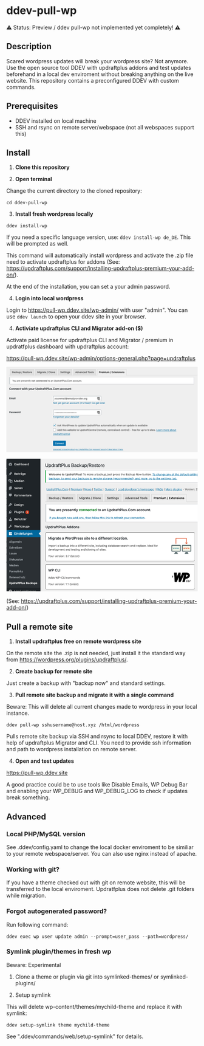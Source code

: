 # ddev-pull-wp

⚠️ Status: Preview / ddev pull-wp not implemented yet completely! ⚠️

## Description

Scared wordpress updates will break your wordpress site? Not anymore. Use the open source tool DDEV with updraftplus addons and test updates beforehand in a local dev enviroment without breaking anything on the live website. This repository contains a preconfigured DDEV with custom commands.

## Prerequisites

- DDEV installed on local machine
- SSH and rsync on remote server/webspace (not all webspaces support this)

## Install

1. **Clone this repository**

2. **Open terminal**

  Change the current directory to the cloned repository:

  ```shell
  cd ddev-pull-wp
  ```

3. **Install fresh wordpress locally**

  ```shell
  ddev install-wp
  ```

  If you need a specific language version, use: `ddev install-wp de_DE`. This will be prompted as well.

  This command will automatically install wordpress and activate the .zip file need to activate updraftplus for addons (See: https://updraftplus.com/support/installing-updraftplus-premium-your-add-on/). 

  At the end of the installation, you can set a your admin password.

4. **Login into local wordpress**

  Login to https://pull-wp.ddev.site/wp-admin/ with user "admin". You can use `ddev launch` to open your ddev site in your browser.

4. **Activiate updraftplus CLI and Migrator add-on ($)** 

  Activate paid license for updraftplus CLI and Migrator / premium in updratfplus dashboard with updraftplus account:

  https://pull-wp.ddev.site/wp-admin/options-general.php?page=updraftplus

  ![Screenshot updraftplus dashboard - add credentials in Connect with updraftplus account](screenshot_updraftplus_connect.png)

  ![Screenshot updraftplus dashboard - CLI and Migrator addon successful activated](screenshot_updraftplus_activated.png)

  (See: https://updraftplus.com/support/installing-updraftplus-premium-your-add-on/)

## Pull a remote site



1. **Install updraftplus free on remote wordpress site**

On the remote site the .zip is not needed, just install it the standard way from https://wordpress.org/plugins/updraftplus/. 

2. **Create backup for remote site**

Just create a backup with "backup now" and standard settings.

3. **Pull remote site backup and migrate it with a single command**

Beware: This will delete all current changes made to wordpress in your local instance.

```shell
ddev pull-wp sshusername@host.xyz /html/wordpress
```

Pulls remote site backup via SSH and rsync to local DDEV, restore it with help of updraftplus Migrator and CLI. You need to provide ssh information and path to wordpress installation on remote server.

4. **Open and test updates**

 https://pull-wp.ddev.site
 
A good practice could be to use tools like Disable Emails, WP Debug Bar and enabling  your WP_DEBUG and WP_DEBUG_LOG to check if updates break something.

## Advanced

### Local PHP/MySQL version

See .ddev/config.yaml to change the local docker enviroment to be similiar to your remote webspace/server. You can also use nginx instead of apache.

### Working with git?

If you have a theme checked out with git on remote website, this will be transferred to the local enviroment. Updratfplus does not delete .git folders while migration.

### Forgot autogenerated password?

Run following command:

```shell
ddev exec wp user update admin --prompt=user_pass --path=wordpress/
```

### Symlink plugin/themes in fresh wp

Beware: Experimental

1. Clone a theme or plugin via git into symlinked-themes/ or symlinked-plugins/

2. Setup symlink

This will delete wp-content/themes/mychild-theme and replace it with symlink:

```shell
ddev setup-symlink theme mychild-theme
```

See ".ddev/commands/web/setup-symlink" for details.